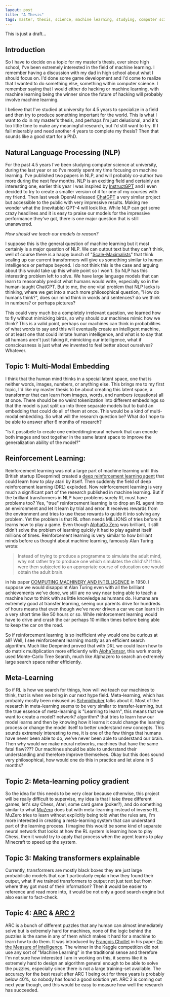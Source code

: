 ```yaml
---
layout: post
title: "A Thesis"
tags: master, thesis, science, machine learning, studying, computer science
---
```


This is just a draft...

## Introduction
So I have to decide on a topic for my master's thesis, ever since high school, I've been extremely interested in the field of machine learning. I remember having a discussion with my dad in high school about what I should focus on. I'd done some game development and I'd come to realize that I wanted to do something else, something within computer science. I remember saying that I would either do hacking or machine learning, with machine learning being the winner since the future of hacking will probably involve machine learning.

I believe that I've studied at university for 4.5 years to specialize in a field and then try to produce something important for the world. This is what I want to do in my master's thesis, and perhaps I'm just delusional, and it's too little time to make any meaningful research, but I'd still want to try. If I fail miserably and need another 4 years to complete my thesis? Then that sounds like a good start for a PhD. 

## Natural Language Processing (NLP)
For the past 4.5 years I've been studying computer science at university, during the last year or so I've mostly spent my time focusing on machine learning. I've published two papers in NLP, and will probably co-author two more during the next few months. NLP is an exciting field and certainly an interesting one, earlier this year I was inspired by [InstructGPT](https://openai.com/blog/instruction-following/) and I even decided to try to create a smaller version of it for one of my courses with my friend. Then last week OpenAI released [ChatGPT](https://openai.com/blog/chatgpt/) a very similar project but accessible to the public with very impressive results. Making me wonder what the (inevitable) GPT-4 will look like. While NLP can get some crazy headlines and it is easy to praise our models for the impressive performance they've got, there is one major question that is still unanswered. 

*How should we teach our models to reason?* 

I suppose this is the general question of machine learning but it most certainly is a major question of NLP. We can output text but they can't think, well of course there is a happy bunch of "[Scale-Maximalists](https://www.lesswrong.com/posts/HzCFRvrHYFsCixWRs/raphael-milliere-on-generalization-and-scaling-maximalism)" that think scaling up our current transformers will give us something similar to human intelligence or perhaps beyond. I do not think this is the case and arguing about this would take up this whole point so I won't. So NLP has this interesting problem left to solve. We have large language models that can learn to reasonably predict what humans would write, especially so in the human-taught ChatGPT. But to me, the one vital problem that NLP lacks is thinking, where we get into a much more philosophical question, "How do humans think?", does our mind think in words and sentences? do we think in numbers? or perhaps pictures? 

This could very much be a completely irrelevant question, we learned how to fly without mimicking birds, so why should our machines mimic how we think? This is a valid point, perhaps our machines can think in probabilities of what words to say and this will eventually create an intelligent machine, or at least one that could imitate human intelligence, and what is to say that all humans aren't just faking it, mimicking our intelligence, what if consciousness is just what we invented to feel better about ourselves? Whatever. 

## Topic 1: Multi-Modal Embedding
I think that the human mind thinks in a special latent space, one that is neither words, images, numbers, or anything else. This brings me to my first topic, I'd like my master thesis to be about creating this latent space, a transformer that can learn from images, words, and numbers (equations) all at once. There should be no weird tokenization into different embeddings so that the model is just split up into three separate models but to build an embedding that could do all of them at once. This would be a kind of multi-modal embedding. So what will the research question be? What do I hope to be able to answer after 6 months of research?

"Is it possibele to create one embedding/neural network that can encode both images and text together in the same latent space to improve the generalization ability of the model?"

## Reinforcement Learning: 
Reinforcement learning was not a large part of machine learning until this British startup (Deepmind) created a [deep reinforcement learning agent](https://www.deepmind.com/publications/playing-atari-with-deep-reinforcement-learning) that could learn how to play atari by itself. Then suddenly the field of deep reinforcement learning (DRL) exploded. Now reinforcement learning is very much a significant part of the research published in machine learning. But if the brilliant transformers in NLP have problems surely RL must have problems too? Yes, "true" reinforcement learning is to drop an RL agent into an environment and let it learn by trial and error. It receives rewards from the environment and tries to use these rewards to guide it into solving any problem. Yet the problem is that RL often needs MILLIONS of tries before it learns how to play a game. Even though [AlphaGo Zero](https://www.deepmind.com/blog/alphago-zero-starting-from-scratch) was brilliant, it still didn't solve the problem of learning quickly it had to play against itself millions of times. Reinforcement learning is very similar to how brilliant minds before us thought about machine learning, famously Alan Turing wrote:
> Instead of trying to produce a programme to simulate the adult mind, why not rather try to produce one which simulates the child's? If this were then subjected to an appropriate course of education one would obtain the adult brain.

in his paper [COMPUTING MACHINERY AND INTELLIGENCE](https://redirect.cs.umbc.edu/courses/471/papers/turing.pdf) in 1950. I suppose we would disappoint Alan Turing even with all the brilliant achievements we've done, we still are no way near being able to teach a machine how to think with as little knowledge as humans do. Humans are extremely good at transfer learning, seeing our parents drive for hundreds of hours means that even though we've never driven a car we can learn it in a very short time like 50 hours or so. While reinforcement learning would have to drive and crash the car perhaps 10 million times before being able to keep the car on the road. 

So if reinforcement learning is so inefficient why would one be curious at all? Well, I see reinforcement learning mostly as an efficient search algorithm. Much like Deepmind proved that with DRL we could learn how to do matrix multiplication more efficiently with [AlphaTensor](https://www.deepmind.com/blog/discovering-novel-algorithms-with-alphatensor), this work mostly used Monte-Carlo Tree Search, much like Alphazero to search an extremely large search space rather efficiently. 

## Meta-Learning
So if RL is how we search for things, how will we teach our machines to think, that is when we bring in our next hype field. Meta-learning, which has probably mostly been misused as [Schmidhuber](https://en.wikipedia.org/wiki/J%C3%BCrgen_Schmidhuber) talks about it. Most of the research in meta-learning seems to be very similar to transfer-learning, but the true essence of meta-learning is "Learning to learn", this means that we want to create a model? network? algorithm? that tries to learn how our model learns and then by knowing how it learns it could change the learning process or change the model itself to better understand new concepts. This sounds extremely interesting to me, it is one of the few things that humans have never been able to do, we've never been able to understand our brain. Then why would we make neural networks, machines that have the same fatal flaw???? Our machines should be able to understand their understanding and therefore improve themselves. Okay but this does sound very philosophical, how would one do this in practice and let alone in 6 months? 

## Topic 2: Meta-learning policy gradient
So the idea for this needs to be very clear because otherwise, this project will be really difficult to supervise, my idea is that I take three different games, let's say Chess, Atari, some card game (poker?), and do something similar to what [MuZero](https://www.deepmind.com/blog/muzero-mastering-go-chess-shogi-and-atari-without-rules) does but with meta-learning instead of inverse RL. MuZero tries to learn without explicitly being told what the rules are, I'm more interested in creating a meta-learning system that can understand part of the learning process. I imagine this would be some kind of separate neural network that looks at how the RL system is learning how to play Chess, then it would try to apply that process when the agent learns to play Minecraft to speed up the system.

## Topic 3: Making transformers explainable
Currently, transformers are mostly black boxes they are just large probabilistic models that can't particularly explain how they found their output, what if we trained transformers to output not just text but from where they got most of their information? Then it would be easier to reference and read more into, it would be not only a good search engine but also easier to fact-check.

## Topic 4: [ARC](https://www.kaggle.com/c/abstraction-and-reasoning-challenge) & [ARC 2](https://arc-editor.lab42.global/)
ARC is a bunch of different puzzles that any human can almost immediately solve but is extremely hard for machines, none of the logic behind the puzzles is the same in any of them which makes it hard for a machine to learn how to do them. It was introduced by [François Chollet](https://en.wikipedia.org/wiki/Fran%C3%A7ois_Chollet) in his paper [On the Measure of Intelligence](https://arxiv.org/abs/1911.01547). The winner in the Kaggle competition did not use any sort of "Machine Learning" in the traditional sense and therefore I'm not sure how interested I am in working on this, it seems like it is extremely hard to design an algorithm general enough to be able to solve the puzzles, especially since there is not a large training-set available. The accuracy for the best result after ARC 1 being out for three years is probably below 40%, so nobody has found a good solution yet. ARC 2 is coming out next year though, and this would be easy to measure how well the research has succeeded.